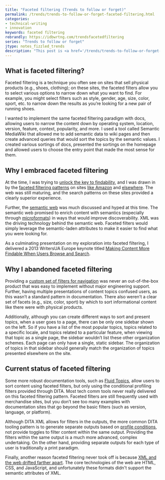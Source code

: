 ```yaml
---
title: "Faceted filtering (Trends to follow or forget)"
permalink: /trends/trends-to-follow-or-forget-faceted-filtering.html
categories:
- technical-writing
- innovation
keywords: faceted filtering
rebrandly: https://idbwrtng.com/trendsfacetedfiltering
series: "Trends to follow or forget"
jtype: notes_fizzled_trends
description: "This post is <a href='/trends/trends-to-follow-or-forget-intro.html'>part of a series on trends</a> that explores trends that I've either followed or forgotten, and why. The overall goal is to better understand the reasons that drive trend adoption or abandonment in my personal career. This post focuses on faceted filtering."
---
```


## What is faceted filtering?

Faceted filtering is a technique you often see on sites that sell physical products (e.g., shoes, clothing); on these sites, the faceted filters allow you to select various options to narrow down what you want to find. For example, you might select filters such as style, gender, age, size, color, sport, etc. to narrow down the results as you’re looking for a new pair of running shoes.

I wanted to implement the same faceted filtering paradigm with docs, allowing users to narrow the content down by operating system, location, version, feature, context, popularity, and more. I used a tool called Semantic MediaWiki that allowed me to add semantic data to wiki pages and then create advanced queries that would sort the topics by the semantic values. I created various sortings of docs, presented the sortings on the homepage and allowed users to choose the entry point that made the most sense for them.

## Why I embraced faceted filtering

At the time, I was trying to [unlock the key to findability](/2010/05/17/new-series-organizing-content-organizing-content-1/), and I was drawn in by the [faceted filtering patterns](/2010/05/17/25-facets-for-navigation-organizing-content-5/) on sites [like Amazon](/2010/05/20/faceted-classification-faceted-search-organizing-content-6/) and [elsewhere](/2013/05/29/can-help-content-have-recognizable-facets/). The web was still maturing, and the search patterns on these sites provided a clearly superior experience.

Further, the [semantic web](/2010/06/10/the-semantic-web-and-content-findability-interview-with-patrick-warrant-organizing-content-14/) was much discussed and hyped at this time. The semantic web promised to enrich content with semantics (especially through [microformats](/2007/03/11/microformats-and-the-semantic-web/)) in ways that would improve discoverability. XML was the driving technology behind the semantic web. Faceted filters would simply leverage the semantic-laden attributes to make it easier to find what you were looking for.

As a culminating presentation on my exploration into faceted filtering, I delivered a 2013 WritersUA Europe keynote titled [Making Content More Findable When Users Browse and Search](/2013/06/24/recording-of-making-content-more-findable-when-users-browse-and-search-ua-europe-presentation/).

## Why I abandoned faceted filtering

Providing a [custom set of filters for navigation](/2010/05/21/implementing-faceted-classificationsearch-with-a-help-authoring-tool-organizing-content-7/) was never an out-of-the-box product that was easy to implement without major engineering support. Further, having multiple presentations of content topics confused users, as this wasn’t a standard pattern in documentation. There also weren’t a clear set of facets (e.g., size, color, sport) by which to sort informational content like there were with physical products.

Additionally, although you can create different ways to sort and present topics, when a user goes to a page, there can be only one sidebar shown on the left. So if you have a list of the most popular topics, topics related to a specific locale, and topics related to a particular feature, when viewing that topic as a single page, the sidebar wouldn’t list these other organization schemes. Each page can only have a single, static sidebar. The organization of topics in that sidebar should generally match the organization of topics presented elsewhere on the site.

## Current status of faceted filtering

Some more robust documentation tools, such as [Fluid Topics](https://www.fluidtopics.com/), allow users to sort content using faceted filters, but only using the conditional profiling filters provided through DITA. Most tech comm tools never really delivered on this faceted filtering pattern. Faceted filters are still frequently used with merchandise sites, but you don’t see too many examples with documentation sites that go beyond the basic filters (such as version, language, or platform).

Although DITA XML allows for filters in the outputs, the more common DITA tooling pattern is to generate separate outputs based on [profile conditions](/conditional_profiling/), not provide toggles to filter content within the same output. Providing the filters within the same output is a much more advanced, complex undertaking. On the other hand, providing separate outputs for each type of user is traditionally a print paradigm.

Finally, another reason faceted filtering never took off is because [XML and the web drifted farther apart](/2015/02/13/xml-and-the-web-drifting-farther-apart/). The core technologies of the web are HTML, CSS, and JavaScript, and unfortunately these formats didn't support the semantic attributes of XML.
